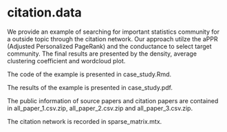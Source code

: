 # citation.data
We provide an example of searching for important statistics community for a outside topic through the citation network. Our approach utilze the aPPR (Adjusted Personalized PageRank) and the conductance to select target community. The final results are presented by the density, average clustering coefficient and wordcloud plot. 

The code of the example is presented in case_study.Rmd.

The results of the example is presented in case_study.pdf.

The public information of source papers and citation papers are contained in all_paper_1.csv.zip, all_paper_2.csv.zip and all_paper_3.csv.zip.

The citation network is recorded in sparse_matrix.mtx.

